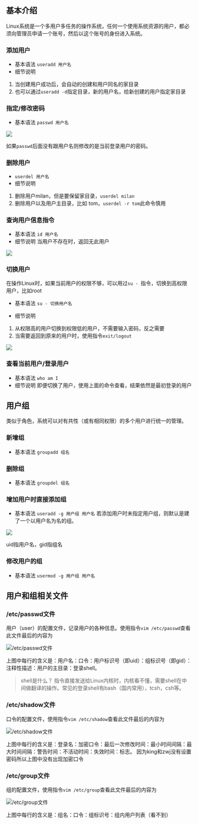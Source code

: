 ## 基本介绍
Linux系统是一个多用户多任务的操作系统，任何一个使用系统资源的用户，都必须向管理员申请一个账号，然后以这个账号的身份进入系统。
### 添加用户
* 基本语法
``useradd 用户名``
* 细节说明
1. 当创建用户成功后，会自动的创建和用户同名的家目录
2. 也可以通过``useradd -d``指定目录，新的用户名，给新创建的用户指定家目录

### 指定/修改密码
* 基本语法
``passwd 用户名``

![](https://files.mdnice.com/user/25190/d75ceabe-605c-4b40-9488-599b1925f79b.png)

如果``passwd``后面没有跟用户名则修改的是当前登录用户的密码。

### 删除用户
* ``userdel 用户名``
* 细节说明
1. 删除用户milan，但是要保留家目录，``userdel milan``
2. 删除用户以及用户主目录，比如	tom，``userdel -r tom``此命令慎用

### 查询用户信息指令
* 基本语法
``id 用户名``
* 细节说明
当用户不存在时，返回无此用户

![](https://files.mdnice.com/user/25190/fbfb18e4-dc08-4264-93f2-8eed9b2b1f46.png)

### 切换用户
在操作Linux时，如果当前用户的权限不够，可以用过``su - ``指令，切换到高权限用户，比如root
* 基本语法
``su - 切换用户名``

* 细节说明
1. 从权限高的用户切换到权限低的用户，不需要输入密码，反之需要
2. 当需要返回到原来的用户时，使用指令``exit/logout``

![](https://files.mdnice.com/user/25190/c4cfccfc-b794-40ba-a0ee-e1caa8403c53.png)


### 查看当前用户/登录用户
* 基本语法
``who am I``
* 细节说明
即便切换了用户，使用上面的命令查看，结果依然是最初登录的用户

## 用户组
类似于角色，系统可以对有共性（或有相同权限）的多个用户进行统一的管理。

### 新增组
* 基本语法
``groupadd 组名``
### 删除组
* 基本语法
``groupdel 组名``
### 增加用户时直接添加组
* 基本语法
``useradd -g 用户组 用户名``
若添加用户时未指定用户组，则默认是建了一个以用户名为名的组。

![](https://files.mdnice.com/user/25190/520dbb59-828a-43b9-a01d-e6aec7b1ee95.png)

uid指用户名，gid指组名
### 修改用户的组
* 基本语法
``usermod -g 用户组 用户名``
## 用户和组相关文件
### /etc/passwd文件
用户（user）的配置文件，记录用户的各种信息。使用指令``vim /etc/passwd``查看此文件最后的内容为

![/etc/passwd文件](https://files.mdnice.com/user/25190/af088f5d-af06-4869-b67f-aeef0e8d785a.png)

上图中每行的含义是：用户名：口令：用户标识号（即uid）：组标识号（即gid）：注释性描述：用户的主目录：登录shell。

> shell是什么？
> 指令直接发送给Linux内核时，内核看不懂，需要shell在中间做翻译的操作。常见的登录shell有bash（国内常用），tcsh，csh等。

### /etc/shadow文件
口令的配置文件，使用指令``vim /etc/shadow``查看此文件最后的内容为

![/etc/shadow文件](https://files.mdnice.com/user/25190/dcd0fe0c-7997-4b78-bd14-68654778dc41.png)

上图中每行的含义是：登录名：加密口令：最后一次修改时间：最小时间间隔：最大时间间隔：警告时间：不活动时间：失效时间：标志。
因为king和zwj没有设置密码所以上图中没有出现加密口令

### /etc/group文件
组的配置文件，使用指令``vim /etc/group``查看此文件最后的内容为

![/etc/group文件](https://files.mdnice.com/user/25190/9b99a250-1b44-4160-9058-1e601aa4098e.png)

上图中每行的含义是：组名：口令：组标识号：组内用户列表（看不到）